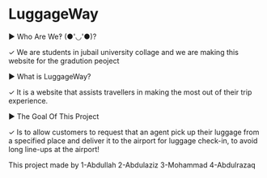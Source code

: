 # LuggageWay

▶ Who Are We‽ (●'◡'●)?

✓ We are students in jubail university collage and we are making this website for the gradution peoject

▶ What is LuggageWay?

✓ It is a website that assists travellers in making the most out of their trip experience.

▶ The Goal Of This Project

✓ Is to allow customers to request that an agent pick up their luggage from a specified place and deliver it to the airport for luggage check-in, to avoid long line-ups at the airport!

This project made by
1-Abdullah
2-Abdulaziz
3-Mohammad
4-Abdulrazaq
